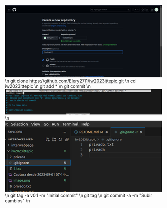 ![Alt text](<Captura desde 2023-09-01 07-14-16.png>) \n
git clone https://github.com/Elery2711/iw2023ittepic.git \n
cd iw2023ittepic \n
git add * \n
git commit \n
![Alt text](image.png) \n
![Alt text](image-1.png) \n
git tag -a v0.1 -m "Initial commit" \n
git tag \n
git commit -a -m "Subir cambios" \n